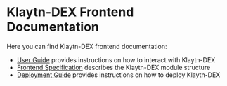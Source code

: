 # Klaytn-DEX Frontend Documentation

Here you can find Klaytn-DEX frontend documentation:

- [User Guide](./guide.md) provides instructions on how to interact with Klaytn-DEX 
- [Frontend Specification](./modules.md) describes the Klaytn-DEX module structure
- [Deployment Guide](./deploy.md) provides instructions on how to deploy Klaytn-DEX
